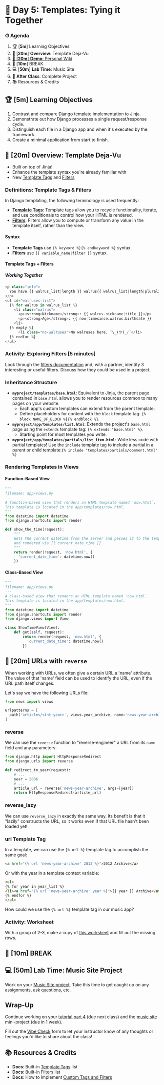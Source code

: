 # 📜 Day 5: Templates: Tying it Together

### ⏱ Agenda

1. 🏆 [**5m**] Learning Objectives
2. 📖 [**20m**] **Overview**: Template Deja-Vu
3. [📝 [**20m**] **Demo**: Personal Wiki](#%f0%9f%93%9d-20m-demo-personal-wiki)
4. 🌴 [**10m**] BREAK
5. 💻 [**50m**] **Lab Time**: Music Site
6. 🌃 **After Class**: Complete Project
7. 📚 Resources & Credits

## 🏆 [**5m**] Learning Objectives

1. Contrast and compare Django template implementation to Jinja.
2. Demonstrate out how Django processes a single request/response cycle.
3. Distinguish each file in a Django app and when it's executed by the framework.
4. Create a minimal application from start to finish.

## 📖 [**20m**] **Overview**: Template Deja-Vu

- Built on top of Jinja!
- Enhance the template syntax you're already familiar with
- New [Template Tags](https://docs.djangoproject.com/en/2.2/ref/templates/builtins/#built-in-tag-reference) and [Filters](https://docs.djangoproject.com/en/2.2/ref/templates/builtins/#built-in-filter-reference)

### Definitions: Template Tags & Filters

In Django templating, the following terminology is used frequently:

- [**Template Tags**](https://docs.djangoproject.com/en/2.2/ref/templates/builtins/#built-in-tag-reference): Template tags allow you to recycle functionality, iterate, and use conditionals to control how your HTML is rendered.
- [**Filters**](https://docs.djangoproject.com/en/2.2/ref/templates/builtins/#built-in-filter-reference): Filters allow you to compute or transform any value in the template itself, rather than the view.

#### Syntax

- **Template Tags** use `{% keyword %}{% endkeyword %}` syntax.
- **Filters** use `{{ variable_name|filter }}` syntax.

#### Template Tags + Filters

##### Working Together

  ```python
  <p class="info">
    You have {{ walrus_list|length }} walrus{{ walrus_list|length|pluralize:"es" }.
  </p>
  <ul id="walruses-list">
    {% for walrus in walrus_list %}
      <li class="walrus">
        <p><strong>Nickname</strong>: {{ walrus.nickname|title }}</p>
        <p><strong>Age</strong>: {{ now|timesince:walrus.birthdate }}
      <li>
    {% empty %}
        <li class="no-walruses">No walruses here. ¯\_(ツ)_/¯</li>
    {% endfor %}
  </ul>
  ```

### Activity: Exploring Filters [5 minutes]

Look through the [filters documentation](https://docs.djangoproject.com/en/2.2/ref/templates/builtins/#built-in-filter-reference) and, with a partner, identify 3 interesting or useful filters. Discuss how they could be used in a project.

### Inheritance Structure

- **`myproject/templates/base.html`**: Equivalent to Jinja, the parent page contained in  `base.html` allows you to render resources common to many pages on your website.
  - Each app's custom templates can extend from the parent template.
  - Define placeholders for content with the `block` template tag: `{% block NAME_OF_BLOCK %}{% endblock %}`.
- **`myproject/app/templates/list.html`**: Extends the project's `base.html` page using the `extends` template tag: `{% extends "base.html" %}`.
  - Starting point for most templates you write.
- **`myproject/app/templates/partials/list_item.html`**: Write less code with partial templates! Use the `include` template tag to include a partial in a parent or child template:`{% include "templates/partials/comment.html" %}`

### Rendering Templates in Views

#### Function-Based View

```python
"""
filename: app/views.py
---
A function-based view that renders an HTML template named 'now.html`.
This template is located in the app/templates/now.html.
"""
from datetime import datetime
from django.shortcuts import render

def show_the_time(request):
    """
    Gets the current datetime from the server and passes it to the template,
    and rendered via {{ current_date_time }}.
    """
    return render(request, 'now.html', {
      'current_date_time': datetime.now()
    })
```

#### Class-Based View

```python
"""
filename: app/views.py
---
A class-based view that renders an HTML template named 'now.html`.
This template is located in the app/templates/now.html.
"""
from datetime import datetime
from django.shortcuts import render
from django.views import View

class ShowTimeView(View):
    def get(self, request):
        return render(request, 'now.html', {
          'current_date_time': datetime.now()
        })
```

## 📝 [**20m**] URLs with `reverse`

When working with URLs, we often give a certain URL a 'name' attribute. The value of that 'name' field can be used to identify the URL, even if the URL path itself changes.

Let's say we have the following URLs file:

```py
from news import views

urlpatterns = [
  path('articles/<int:year>', views.year_archive, name='news-year-archive')
]
```

### reverse

We can use the `reverse` function to "reverse-engineer" a URL from its `name` field and any parameters:

```py
from django.http import HttpResponseRedirect
from django.urls import reverse

def redirect_to_year(request):
    # ...
    year = 2006
    # ...
    article_url = reverse('news-year-archive', args=[year])
    return HttpResponseRedirect(article_url)
```

### reverse_lazy

We can use `reverse_lazy` in exactly the same way. Its benefit is that it "lazily" constructs the URL, so it works even if that URL file hasn't been loaded yet!

### url Template Tag

In a template, we can use the `{% url %}` template tag to accomplish the same goal:

```html
<a href="{% url 'news-year-archive' 2012 %}">2012 Archive</a>
```

Or with the year in a template context variable:

```html
<ul>
{% for year in year_list %}
<li><a href="{% url 'news-year-archive' year %}">{{ year }} Archive</a></li>
{% endfor %}
</ul>
```

How could we use the `{% url %}` template tag in our music app?

### Activity: Worksheet

With a group of 2-3, make a copy of [this worksheet](https://docs.google.com/document/d/1B3upO_tTE6My_Gmxt0fOo0WmMYcFOExtlMizT85vZS4/edit?usp=sharing) and fill out the missing rows.

## 🌴 [**10m**] BREAK

## 💻 [**50m**] Lab Time: Music Site Project

Work on your [Music Site project](Projects/03-music-site). Take this time to get caught up on any assignments, ask questions, etc.

## Wrap-Up

Continue working on your [tutorial part 4](https://docs.djangoproject.com/en/2.2/intro/tutorial04/) (due next class) and the [music site](Projects/03-music-site.md) mini-project (due in 1 week).

Fill out the [Vibe Check](https://make.sc/bew1.2-vibe-check) form to let your instructor know of any thoughts or feelings you'd like to share about the class!

## 📚 Resources & Credits

- **Docs**: Built-in [Template Tags](https://docs.djangoproject.com/en/2.2/ref/templates/builtins/#built-in-tag-reference) list
- **Docs**: Built-in [Filters](https://docs.djangoproject.com/en/2.2/ref/templates/builtins/#built-in-filter-reference) list
- **Docs**: How to Implement [Custom Tags and Filters](https://docs.djangoproject.com/en/2.2/howto/custom-template-tags/)
